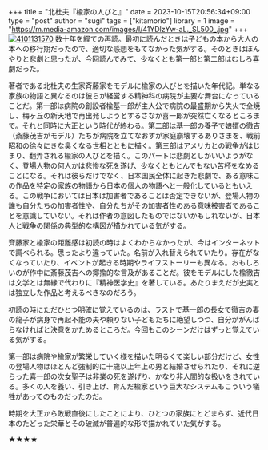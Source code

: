 +++
title = "北杜夫『楡家の人びと』"
date = 2023-10-15T20:56:34+09:00
type = "post"
author = "sugi"
tags = ["kitamorio"]
library = 1
image = "https://m.media-amazon.com/images/I/41YDlzYw-aL._SL500_.jpg"
+++
<a href="https://www.amazon.co.jp/dp/4101131570/?tag=chezsugi-22" target="_blank" class="alignleft"><img src="https://m.media-amazon.com/images/I/41YDlzYw-aL._SL500_.jpg" alt="4101131570" border="0" /></a>
数十年を経ての再読。最初に読んだときは子どもの本から大人の本への移行期だったので、適切な感想をもてなかった気がする。そのときはぼんやりと悲劇と思ったが、今回読んでみて、少なくとも第一部と第二部はむしろ喜劇だった。

著者である北杜夫の生家斉藤家をモデルに楡家の人びとを描いた年代記。単なる家族の物語と異なるのは彼らが経営する精神科の病院が主要な舞台になっていることだ。第一部は病院の創設者楡基一郎が主人公で病院の最盛期から失火で全焼し、梅ヶ丘の新天地で再出発しようとするさなか喜一郎が突然亡くなるところまで。それと同時に大正という時代が終わる。第二部は基一郎の養子で娘婿の徹吉（斎藤茂吉がモデル）たちが病院を立てなおすが家庭崩壊するありさまを、戦前昭和の徐々にきな臭くなる世相とともに描く。第三部はアメリカとの戦争がはじまり、翻弄される楡家の人びとを描く。このパートは悲劇としかいいようがなく、登場人物の何人かは悲惨な死を遂げ、少なくともとんでもない苦杯をなめることになる。それは彼らだけでなく、日本国民全体に起きた悲劇で、ある意味この作品を特定の家族の物語から日本の個人の物語へと一般化しているともいえる。この戦争においては日本は加害者であることは否定できないが、登場人物の誰も自分たちの加害者性や、自分たちがその加害者性のある意味被害者であることを意識していない。それは作者の意図したものではないかもしれないが、日本人と戦争の関係の典型的な構図が描かれている気がする。

斉藤家と楡家の距離感は初読の時はよくわからなかったが、今はインターネットで調べられる。思ったより違っていた。名前が入れ替えられていたり。存在がなくなっていたり、イベントが起きる時期やライフストーリーも異なる。おもしろいのが作中に斎藤茂吉への揶揄的な言及があることだ。彼をモデルにした楡徹吉は文学とは無縁で代わりに『精神医学史』を著している。あたりまえだが史実とは独立した作品と考えるべきなのだろう。

初読の時にただひとつ明確に覚えているのは、ラストで基一郎の長女で徹吉の妻の龍子が病身で再起不能の夫や頼りない子どもたちに絶望しつつ、自分ががんばらなければと決意をかためるところだ。今回もこのシーンだけはずっと覚えている気がする。

第一部は病院や楡家が繁栄していく様を描いた明るくて楽しい部分だけど、女性の登場人物はほとんど強制的に十歳以上年上の男と結婚させられたり、それに逆らった喜一郎の次女聖子は非業の死を遂げり、かなり非人間的な扱いをされている。多くの人を養い、引き上げ、育んだ楡家という巨大なシステムもこういう犠牲があってのものだったのだ。

時期を大正から敗戦直後にしたことにより、ひとつの家族にとどまらず、近代日本のたどった栄華とその破滅が普遍的な形で描かれていた気がする。

★★★★
